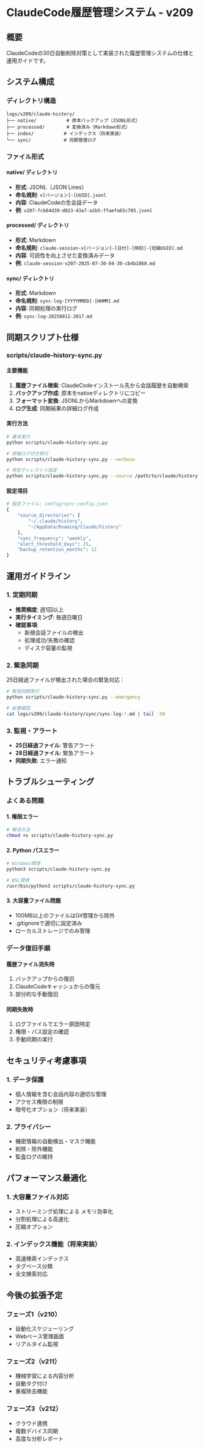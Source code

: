 # ClaudeCode履歴管理システム - v209

## 概要
ClaudeCodeの30日自動削除対策として実装された履歴管理システムの仕様と運用ガイドです。

## システム構成

### ディレクトリ構造
```
logs/v209/claude-history/
├── native/           # 原本バックアップ（JSONL形式）
├── processed/        # 変換済み（Markdown形式）
├── index/           # インデックス（将来実装）
└── sync/            # 同期管理ログ
```

### ファイル形式

#### native/ ディレクトリ
- **形式**: JSONL（JSON Lines）
- **命名規則**: `v[バージョン]-[UUID].jsonl`
- **内容**: ClaudeCodeの生会話データ
- **例**: `v207-fcb64d39-d023-43a7-a2b5-ffaefa65c705.jsonl`

#### processed/ ディレクトリ
- **形式**: Markdown
- **命名規則**: `claude-session-v[バージョン]-[日付]-[時刻]-[短縮UUID].md`
- **内容**: 可読性を向上させた変換済みデータ
- **例**: `claude-session-v207-2025-07-30-04-30-cb4b1868.md`

#### sync/ ディレクトリ
- **形式**: Markdown
- **命名規則**: `sync-log-[YYYYMMDD]-[HHMM].md`
- **内容**: 同期処理の実行ログ
- **例**: `sync-log-20250811-2017.md`

## 同期スクリプト仕様

### scripts/claude-history-sync.py

#### 主要機能
1. **履歴ファイル検索**: ClaudeCodeインストール先から会話履歴を自動検索
2. **バックアップ作成**: 原本をnativeディレクトリにコピー
3. **フォーマット変換**: JSONLからMarkdownへの変換
4. **ログ生成**: 同期結果の詳細ログ作成

#### 実行方法
```bash
# 基本実行
python scripts/claude-history-sync.py

# 詳細ログ付き実行
python scripts/claude-history-sync.py --verbose

# 特定ディレクトリ指定
python scripts/claude-history-sync.py --source /path/to/claude/history
```

#### 設定項目
```python
# 設定ファイル: config/sync-config.json
{
    "source_directories": [
        "~/.claude/history",
        "~/AppData/Roaming/Claude/history"
    ],
    "sync_frequency": "weekly",
    "alert_threshold_days": 25,
    "backup_retention_months": 12
}
```

## 運用ガイドライン

### 1. 定期同期
- **推奨頻度**: 週1回以上
- **実行タイミング**: 毎週日曜日
- **確認事項**: 
  - 新規会話ファイルの検出
  - 処理成功/失敗の確認
  - ディスク容量の監視

### 2. 緊急同期
25日経過ファイルが検出された場合の緊急対応：

```bash
# 緊急同期実行
python scripts/claude-history-sync.py --emergency

# 結果確認
cat logs/v209/claude-history/sync/sync-log-*.md | tail -50
```

### 3. 監視・アラート
- **25日経過ファイル**: 警告アラート
- **28日経過ファイル**: 緊急アラート
- **同期失敗**: エラー通知

## トラブルシューティング

### よくある問題

#### 1. 権限エラー
```bash
# 解決方法
chmod +x scripts/claude-history-sync.py
```

#### 2. Python パスエラー
```bash
# Windows環境
python3 scripts/claude-history-sync.py

# WSL環境
/usr/bin/python3 scripts/claude-history-sync.py
```

#### 3. 大容量ファイル問題
- 100MB以上のファイルはGit管理から除外
- .gitignoreで適切に設定済み
- ローカルストレージでのみ管理

### データ復旧手順

#### 履歴ファイル消失時
1. バックアップからの復旧
2. ClaudeCodeキャッシュからの復元
3. 部分的な手動復旧

#### 同期失敗時
1. ログファイルでエラー原因特定
2. 権限・パス設定の確認
3. 手動同期の実行

## セキュリティ考慮事項

### 1. データ保護
- 個人情報を含む会話内容の適切な管理
- アクセス権限の制限
- 暗号化オプション（将来実装）

### 2. プライバシー
- 機密情報の自動検出・マスク機能
- 削除・除外機能
- 監査ログの維持

## パフォーマンス最適化

### 1. 大容量ファイル対応
- ストリーミング処理による メモリ効率化
- 分割処理による高速化
- 圧縮オプション

### 2. インデックス機能（将来実装）
- 高速検索インデックス
- タグベース分類
- 全文検索対応

## 今後の拡張予定

### フェーズ1（v210）
- 自動化スケジューリング
- Webベース管理画面
- リアルタイム監視

### フェーズ2（v211）
- 機械学習による内容分析
- 自動タグ付け
- 重複除去機能

### フェーズ3（v212）
- クラウド連携
- 複数デバイス同期
- 高度な分析レポート
